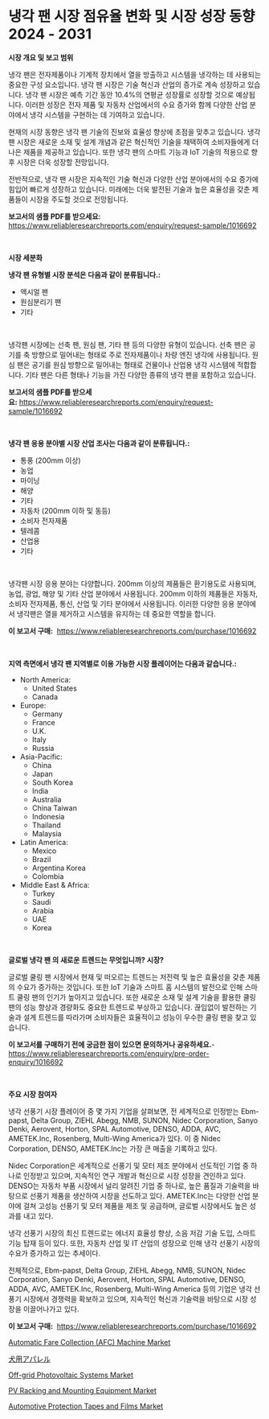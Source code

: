 <p><h1>냉각 팬 시장 점유율 변화 및 시장 성장 동향 2024 - 2031</h1></p><p><strong>시장 개요 및 보고 범위</strong></p>
<p><p>냉각 팬은 전자제품이나 기계적 장치에서 열을 방출하고 시스템을 냉각하는 데 사용되는 중요한 구성 요소입니다. 냉각 팬 시장은 기술 혁신과 산업의 증가로 계속 성장하고 있습니다. 냉각 팬 시장은 예측 기간 동안 10.4%의 연평균 성장률로 성장할 것으로 예상됩니다. 이러한 성장은 전자 제품 및 자동차 산업에서의 수요 증가와 함께 다양한 산업 분야에서 냉각 시스템을 구현하는 데 기여하고 있습니다.</p><p>현재의 시장 동향은 냉각 팬 기술의 진보와 효율성 향상에 초점을 맞추고 있습니다. 냉각 팬 시장은 새로운 소재 및 설계 개념과 같은 혁신적인 기술을 채택하여 소비자들에게 더 나은 제품을 제공하고 있습니다. 또한 냉각 팬의 스마트 기능과 IoT 기술의 적용으로 향후 시장은 더욱 성장할 전망입니다.</p><p>전반적으로, 냉각 팬 시장은 지속적인 기술 혁신과 다양한 산업 분야에서의 수요 증가에 힘입어 빠르게 성장하고 있습니다. 미래에는 더욱 발전된 기술과 높은 효율성을 갖춘 제품들이 시장을 주도할 것으로 전망됩니다.</p></p>
<p><strong>보고서의 샘플 PDF를 받으세요:</strong> <a href="https://www.reliableresearchreports.com/enquiry/request-sample/1016692">https://www.reliableresearchreports.com/enquiry/request-sample/1016692</a></p>
<p>&nbsp;</p>
<p><strong>시장 세분화</strong></p>
<p><strong>냉각 팬 유형별 시장 분석은 다음과 같이 분류됩니다.:</strong></p>
<p><ul><li>액시얼 팬</li><li>원심분리기 팬</li><li>기타</li></ul></p>
<p>&nbsp;</p>
<p><p>냉각팬 시장에는 선축 팬, 원심 팬, 기타 팬 등의 다양한 유형이 있습니다. 선축 팬은 공기를 축 방향으로 밀어내는 형태로 주로 전자제품이나 차량 엔진 냉각에 사용됩니다. 원심 팬은 공기를 원심 방향으로 밀어내는 형태로 건물이나 산업용 냉각 시스템에 적합합니다. 기타 팬은 다른 형태나 기능을 가진 다양한 종류의 냉각 팬을 포함하고 있습니다.</p></p>
<p><strong>보고서의 샘플 PDF를 받으세요:</strong>&nbsp;<a href="https://www.reliableresearchreports.com/enquiry/request-sample/1016692">https://www.reliableresearchreports.com/enquiry/request-sample/1016692</a></p>
<p>&nbsp;</p>
<p><strong> 냉각 팬 응용 분야별 시장 산업 조사는 다음과 같이 분류됩니다.:</strong></p>
<p><ul><li>통풍 (200mm 이상)</li><li>농업</li><li>마이닝</li><li>해양</li><li>기타</li><li>자동차 (200mm 이하 및 동등)</li><li>소비자 전자제품</li><li>텔레콤</li><li>산업용</li><li>기타</li></ul></p>
<p>&nbsp;</p>
<p><p>냉각팬 시장 응용 분야는 다양합니다. 200mm 이상의 제품들은 환기용도로 사용되며, 농업, 광업, 해양 및 기타 산업 분야에서 사용됩니다. 200mm 이하의 제품들은 자동차, 소비자 전자제품, 통신, 산업 및 기타 분야에서 사용됩니다. 이러한 다양한 응용 분야에서 냉각팬은 열을 제거하고 시스템을 유지하는 데 중요한 역할을 합니다.</p></p>
<p><strong>이 보고서 구매:</strong>&nbsp; <a href="https://www.reliableresearchreports.com/purchase/1016692">https://www.reliableresearchreports.com/purchase/1016692</a></p>
<p>&nbsp;</p>
<p><strong>지역 측면에서 냉각 팬 지역별로 이용 가능한 시장 플레이어는 다음과 같습니다.:</strong></p>
<p><ul>
    <li>
        North America:
        <ul>
            <li>United States</li>
            <li>Canada</li>
        </ul>
    </li>
    <li>
        Europe:
        <ul>
            <li>Germany</li>
            <li>France</li>
            <li>U.K.</li>
            <li>Italy</li>
            <li>Russia</li>
        </ul>
    </li>
    <li>
        Asia-Pacific:
        <ul>
            <li>China</li>
            <li>Japan</li>
            <li>South Korea</li>
            <li>India</li>
            <li>Australia</li>
            <li>China Taiwan</li>
            <li>Indonesia</li>
            <li>Thailand</li>
            <li>Malaysia</li>
        </ul>
    </li>
    <li>
        Latin America:
        <ul>
            <li>Mexico</li>
            <li>Brazil</li>
            <li>Argentina Korea</li>
            <li>Colombia</li>
        </ul>
    </li>
    <li>
        Middle East & Africa:
        <ul>
            <li>Turkey</li>
            <li>Saudi</li>
            <li>Arabia</li>
            <li>UAE</li>
            <li>Korea</li>
        </ul>
    </li>
    </ul></p>
<p>&nbsp;</p>
<p><strong>글로벌 냉각 팬 의 새로운 트렌드는 무엇입니까? 시장?</strong></p>
<p><p>글로벌 쿨링 팬 시장에서 현재 및 떠오르는 트렌드는 저전력 및 높은 효율성을 갖춘 제품의 수요가 증가하는 것입니다. 또한 IoT 기술과 스마트 홈 시스템의 발전으로 인해 스마트 쿨링 팬의 인기가 높아지고 있습니다. 또한 새로운 소재 및 설계 기술을 활용한 쿨링 팬의 성능 향상과 경량화도 중요한 트렌드로 부상하고 있습니다. 끊임없이 발전하는 기술과 설계 트렌드를 따라가며 소비자들은 효율적이고 성능이 우수한 쿨링 팬을 찾고 있습니다.</p></p>
<p><strong>이 보고서를 구매하기 전에 궁금한 점이 있으면 문의하거나 공유하세요.</strong>- <a href="https://www.reliableresearchreports.com/enquiry/pre-order-enquiry/1016692">https://www.reliableresearchreports.com/enquiry/pre-order-enquiry/1016692</a></p>
<p>&nbsp;</p>
<p><strong>주요 시장 참여자</strong></p>
<p><p>냉각 선풍기 시장 플레이어 중 몇 가지 기업을 살펴보면, 전 세계적으로 인정받는 Ebm-papst, Delta Group, ZIEHL Abegg, NMB, SUNON, Nidec Corporation, Sanyo Denki, Aerovent, Horton, SPAL Automotive, DENSO, ADDA, AVC, AMETEK.Inc, Rosenberg, Multi-Wing America가 있다. 이 중 Nidec Corporation, DENSO, AMETEK.Inc는 가장 큰 매출을 기록하고 있다.</p><p>Nidec Corporation은 세계적으로 선풍기 및 모터 제조 분야에서 선도적인 기업 중 하나로 인정받고 있으며, 지속적인 연구 개발과 혁신으로 시장 성장을 견인하고 있다. DENSO는 자동차 부품 시장에서 널리 알려진 기업 중 하나로, 높은 품질과 기술력을 바탕으로 선풍기 제품을 생산하여 시장을 선도하고 있다. AMETEK.Inc는 다양한 산업 분야에 걸쳐 고성능 선풍기 및 모터 제품을 제조 및 공급하며, 글로벌 시장에서도 높은 성과를 내고 있다.</p><p>냉각 선풍기 시장의 최신 트렌드로는 에너지 효율성 향상, 소음 저감 기술 도입, 스마트 기능 탑재 등이 있다. 또한, 자동차 산업 및 IT 산업의 성장으로 인해 냉각 선풍기 시장의 수요가 증가하고 있는 추세이다.</p><p>전체적으로, Ebm-papst, Delta Group, ZIEHL Abegg, NMB, SUNON, Nidec Corporation, Sanyo Denki, Aerovent, Horton, SPAL Automotive, DENSO, ADDA, AVC, AMETEK.Inc, Rosenberg, Multi-Wing America 등의 기업은 냉각 선풍기 시장에서 경쟁력을 확보하고 있으며, 지속적인 혁신과 기술력을 바탕으로 시장 성장을 이끌어나가고 있다.</p></p>
<p><strong>이 보고서 구매:</strong>&nbsp;&nbsp;<a href="https://www.reliableresearchreports.com/purchase/1016692">https://www.reliableresearchreports.com/purchase/1016692</a></p>
<p><p><a href="https://issuu.com/reportprime-2/docs/automatic-fare-collection-afc-machine-market-size-">Automatic Fare Collection (AFC) Machine Market</a></p><p><a href="https://github.com/gfggqjbfys368009/Market-Research-Report-List-1/blob/main/871073716895.md">犬用アパレル</a></p><p><a href="https://github.com/khayangel/Market-Research-Report-List-2/blob/main/off-grid-photovoltaic-systems-market.md">Off-grid Photovoltaic Systems Market</a></p><p><a href="https://github.com/YashRP12/Market-Research-Report-List-4/blob/main/pv-racking-and-mounting-equipment-market.md">PV Racking and Mounting Equipment Market</a></p><p><a href="https://issuu.com/reportprime-2/docs/automotive-protection-tapes-and-films-market-size-">Automotive Protection Tapes and Films Market</a></p></p>
